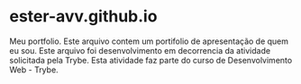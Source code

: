 # ester-avv.github.io
Meu portfolio.
Este arquivo contem um portifolio de apresentação de quem eu sou.
Este arquivo foi desenvolvimento em decorrencia da atividade solicitada pela Trybe.
Esta atividade faz parte do curso de Desenvolvimento Web - Trybe.
